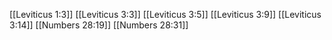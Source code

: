 [[Leviticus 1:3]]
[[Leviticus 3:3]]
[[Leviticus 3:5]]
[[Leviticus 3:9]]
[[Leviticus 3:14]]
[[Numbers 28:19]]
[[Numbers 28:31]]
